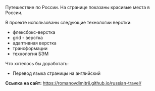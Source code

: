  Путешествие по России. На странице показаны красивые места в России.
   
 В проекте использованы следующие технологии верстки:
- флексбокс-верстка
- grid - верстка
- адаптивная верстка
- трансформации
- технология БЭМ

 Что хотелось бы доработать:
- Перевод языка страницы на английский

**Ссылка на сайт:** https://romanovdimitrii.github.io/russian-travel/
